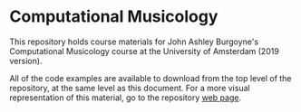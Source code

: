 # Computational Musicology

This repository holds course materials for John Ashley Burgoyne's Computational Musicology course at the University of Amsterdam (2019 version).

All of the code examples are available to download from the top level of the repository, at the same level as this document. For a more visual representation of this material, go to the repository [web page](https://jaburgoyne.github.io/compmus2019).
